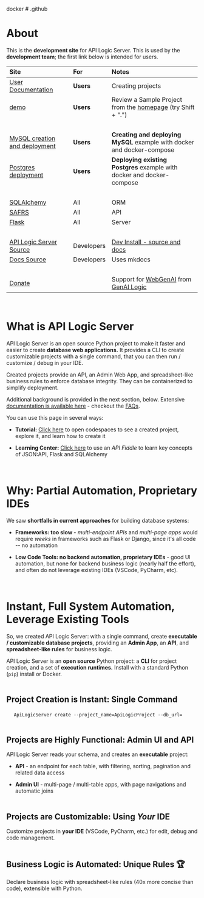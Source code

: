  docker # .github

# About

This is the **development site** for API Logic Server.  This is used by the **development team**; the first link below is intended for users.

|   Site    | For   | Notes   |
:-------|:------------|:-----------------|
| [User Documentation](https://apilogicserver.github.io/Docs/) | **Users** | Creating projects |
| [demo](https://github.com/ApiLogicServer/basic_demo) | **Users** | Review a Sample Project from the [homepage](https://www.genai-logic.com/) (try Shift + ".") |
| &nbsp; | | |
| [MySQL creation and deployment](https://github.com/ApiLogicServer/docker-compose-mysql-classicmodels) | **Users** | **Creating and deploying MySQL** example with docker and docker-compose |
| [Postgres deployment](https://github.com/ApiLogicServer/docker-compose-nw-postgres) | **Users** | **Deploying existing Postgres** example with docker and docker-compose |
| &nbsp; | | |
| [SQLAlchemy](https://docs.sqlalchemy.org/en/20/) | All | ORM |
| [SAFRS](https://github.com/thomaxxl/safrs/wiki) | All | API |
| [Flask](https://flask.palletsprojects.com/en/2.3.x/) | All | Server |
| &nbsp; | | |
| [API Logic Server Source](https://github.com/ApiLogicServer/ApiLogicServer-src) | Developers | [Dev Install - source and docs](https://apilogicserver.github.io/Docs/Architecture-Internals/)  |
| [Docs Source ](https://github.com/ApiLogicServer/Docs) | Developers | Uses mkdocs |
| &nbsp; | | |
| [Donate](https://www.paypal.com/donate/?hosted_button_id=YRVDR6Q59AT5G)| | Support for [WebGenAI](https://apifabric.ai) from [GenAI Logic](https://www.genai-logic.com) |

&nbsp;

# What is API Logic Server
API Logic Server is an open source Python project to make it faster and easier to create __database web applications.__  It provides a CLI to create customizable projects with a single command, that you can then run / customize / debug in your IDE.  

Created projects provide an API, an Admin Web App, and spreadsheet-like business rules to enforce database integrity. They can be containerized to simplify deployment. 

Additional background is provided in the next section, below.  Extensive [documentation is available here](https://apilogicserver.github.io/Docs/) - checkout the [FAQs]([https://valhuber.github.io/ApiLogicServer/FAQ-Frameworks/](https://apilogicserver.github.io/Docs/FAQ-Low-Code/)).

You can use this page in several ways:

* __Tutorial:__ [Click here](https://github.com/codespaces/new?hide_repo_select=true&ref=main&repo=593459232) to open codespaces to see a created project, explore it, and learn how to create it

* __Learning Center:__ [Click here](https://github.com/codespaces/new?hide_repo_select=true&ref=main&repo=641207071) to use an _API Fiddle_ to learn key concepts of JSON:API, Flask and SQLAlchemy

&nbsp;

# Why: Partial Automation, Proprietary IDEs

We saw __shortfalls in current approaches__ for building database systems:

* __Frameworks: too slow -__ _multi-endpoint APIs_ and _multi-page apps_ would require _weeks_ in frameworks such as Flask or Django, since it's all code -- no automation

* __Low Code Tools: no backend automation, proprietary IDEs__ - good UI automation, but none for backend business logic (nearly half the effort), and often do not leverage existing IDEs (VSCode, PyCharm, etc).

&nbsp;

# Instant, Full System Automation, Leverage Existing Tools
So, we created API Logic Server: with a single command, create __executable / customizable database projects__, providing an __Admin App__, an __API__, and __spreadsheet-like rules__ for business logic.

API Logic Server is an __open source__ Python project: a __CLI__ for project creation, and a set of __execution runtimes.__  Install with a standard Python (`pip`) install or Docker.<br/><br/>

## Project Creation is Instant: Single Command
 
&nbsp;&nbsp;&nbsp;&nbsp;
`ApiLogicServer create --project_name=ApiLogicProject --db_url=`<br/><br/>


## Projects are Highly Functional: Admin UI and API
API Logic Server reads your schema, and creates an  __executable__ project:

* __API__ - an endpoint for each table, with filtering, sorting, pagination and related data access

* __Admin UI__ - multi-page / multi-table apps, with page navigations and automatic joins<br/><br/>

## Projects are Customizable: Using _Your_ IDE

Customize projects in __your IDE__ (VSCode, PyCharm, etc.) for edit, debug and code management.<br/> <br/>


## Business Logic is Automated: Unique Rules :trophy: 

Declare business logic with spreadsheet-like rules (40x more concise than code), extensible with Python.

&nbsp;


